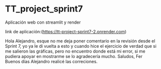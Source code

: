 # TT_project_sprint7
Aplicación web con streamlit y render

link de aplicación:(https://tt-project-sprint7-2.onrender.com)

Hola Alejandro, esque no me deja poner comentario en la revisión desde el Sprint 7, yo ya le di vuelta a esto y cuando hice el ejercicio de verdad que si me salieron las gráficas, pero no encuentro donde está mi error, si me pudiera apoyar en mostrarme se lo agradecería mucho. Saludos, Fer
Buenos días Alejandro realicé las correciones. 
